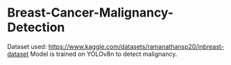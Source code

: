 # Breast-Cancer-Malignancy-Detection
Dataset used: https://www.kaggle.com/datasets/ramanathansp20/inbreast-dataset
Model is trained on YOLOv8n to detect malignancy.
